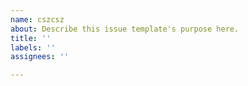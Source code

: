 ```yaml
---
name: cszcsz
about: Describe this issue template's purpose here.
title: ''
labels: ''
assignees: ''

---
```



